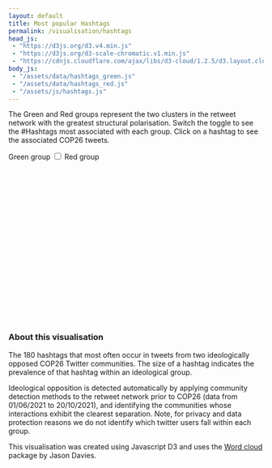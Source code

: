 ```yaml
---
layout: default
title: Most popular Hashtags
permalink: /visualisation/hashtags
head_js:
 - "https://d3js.org/d3.v4.min.js"
 - "https://d3js.org/d3-scale-chromatic.v1.min.js"
 - "https://cdnjs.cloudflare.com/ajax/libs/d3-cloud/1.2.5/d3.layout.cloud.js"
body_js:
 - "/assets/data/hashtags_green.js"
 - "/assets/data/hashtags_red.js"
 - "/assets/js/hashtags.js"
---
```


<p class="text-center"> The Green and Red groups represent the two clusters in the retweet network with the greatest structural polarisation. 
Switch the toggle to see the #Hashtags most associated with each group. 
Click on a hashtag to see the associated COP26 tweets. </p>

<div class="toggle text-center">
  <span class="green">Green group</span>
  <label class="switch"><input type="checkbox" onclick="Redraw(this)"><span class="slider"></span></label>
  <span class="red">Red group</span>
</div>

<svg id="redCloud"   class="center hide"></svg>
<svg id="greenCloud" class="center"></svg>

### About this visualisation

The 180 hashtags that most often occur in tweets from two ideologically opposed COP26 Twitter communities. The size of a hashtag indicates the prevalence of that hashtag within an ideological group.

Ideological opposition is detected automatically by applying community detection methods to the retweet network prior to COP26 (data from 01/06/2021 to 20/10/2021), and identifying the communities whose interactions exhibit the clearest separation. Note, for privacy and data protection reasons we do not identify which twitter users fall within each group.

This visualisation was created using Javascript D3 and uses the <a href="https://www.jasondavies.com/wordcloud/" target="_blank">Word cloud</a> package by Jason Davies.

